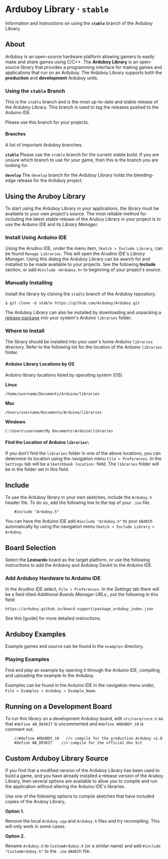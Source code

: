 Arduboy Library · `stable`
===============

Information and instructions on using the <b>`stable`</b> branch of the Arduboy Library.

## About

Arduboy is an open-source hardware platform allowing gamers to easily make and share games using C/C++. The **Arduboy Library** is an open-source library that provides a programming interface for making games and applications that run on an Arduboy. The Arduboy Library supports both the **production** and **development** Arduboy units.

### Using the `stable` Branch

This is the `stable` branch and is the most up-to-date and stable release of the Arduboy Library. This branch is used to tag the releases pushed to the Arduino IDE. 

Please use this branch for your projects.

#### Branches
A list of important Arduboy branches.

<b>`stable`</b> Please use the `stable` branch for the current stable build. If you are unsure
which branch to use for your game, then this is the branch you are looking for.

<b>`develop`</b> The `develop` branch for the Arduboy Library holds the bleeding-edge release
for the Arduboy project.

## Using the Aruboy Library

To start using the Arduboy Library in your applications, the library must be
available to your own project's source. The most reliable method for including
the latest stable release of the Aruboy Library in your project is to use the
Arduino IDE and its _Library Manager_.

### Install Using Arduino IDE

Using the Arudino IDE, under the menu item, `Sketch > Include Library`, can be
found `Manage Libraries`. This will open the Arudino IDE's _Library Manager_.
Using this dialog the Arduboy Library can be search for and installed to be
made available to your projects. See the following **Include** section, or add
`#include <Arduboy.h>` to beginning of your project's source.

### Manually Installing

Install the library by cloning the `stable` branch of the Arduboy repository.

    $ git clone -b stable https://github.com/Arduboy/Arduboy.git

The Arduboy Library can also be installed by downloading and unpacking a
[release package](https://github.com/Arduboy/Arduboy/releases) into your
system's Arduino `libraries` folder.

### Where to Install

The library should be installed into your user's home Arduino `libraries`
directory. Refer to the following list for the location of the Arduino
`libraries` folder.

#### Arduino Library Locations by OS

Arduino library locations listed by operating system (OS).

**Linux**

    /home/username/Documents/Arduino/libraries

**Mac**

    /Users/username/Documents/Arduino/libraries

**Windows**

    C:\Users\username\My Documents\Arduino\libraries

#### Find the Location of Arduino `libraries\`

If you don't find the `libraries` folder in one of the above locations, you can
determine its location using the navigation menu `File > Preferences`. In the
`Settings` tab will be a `Sketchbook location:` field. The `libraries` folder
will be in the folder set in this field.

## Include

To use the Arduboy library in your own sketches, include the `Arduboy.h` header
file. To do so, add the following line to the top of your `.ino` file.

~~~~~~~~~~~~~~~{.cpp}
    #include "Arduboy.h"
~~~~~~~~~~~~~~~

You can have the Arduino IDE add `#include "Arduboy.h"` to your sketch 
automatically by using the navigation menu `Sketch > Include Library > Arduboy`.

## Board Selection

Select the **Leonardo** board as the target platform, or use the following
instructions to add the Arduboy and Arduboy Devkit to the Arduino IDE.

### Add Arduboy Hardware to Arduino IDE

In the Arudino IDE select, `File > Preferences`. In the *Settings* tab there
will be a field titled *Additional Boards Manager URLs:*, put the following in
this field:

    https://arduboy.github.io/board-support/package_arduboy_index.json

See this [guide] for more detailed instructions.

## Arduboy Examples

Example games and source can be found in the `examples` directory.

### Playing Examples

Find and play an example by opening it through the Arduino IDE, compiling, 
and uploading the example to the Arduboy.

Examples can be found in the Arduino IDE in the navigation menu under, 
`File > Examples > Arduboy > Example_Name`.

## Running on a Development Board

To run this library on a development Arduboy board, edit `src/core/core.h` so 
that `#define AB_DEVKIT` is uncommented and `#define ARDUBOY_10` is comment out.

~~~~~~~~~~~~~~~{.cpp}
    //#define ARDUBOY_10   //< compile for the production Arduboy v1.0
    #define AB_DEVKIT    //< compile for the official dev kit
~~~~~~~~~~~~~~~

## Custom Arduboy Library Source

If you find that a modified version of the Arduboy Library has been used to
build a game, and you have already installed a release version of the Aruboy
Library, then several options are available to allow you to compile and run the
application without altering the Arduino IDE's libraries.

Use one of the following options to compile sketches that have included copies
of the Aruboy Library,

**Option 1.**

Remove the local `Arduboy.cpp` and `Arduboy.h` files and try recompiling. 
This will only work in some cases.

**Option 2.**

Rename `Arduboy.h` to `CustomArduboy.h` (or a similar name) and add
`#include "CustomArduboy.h"` to the `.ino` sketch file. 
